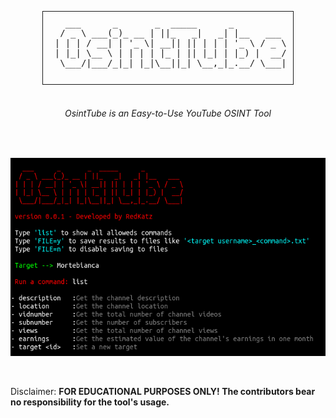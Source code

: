 
<div align="center">
  <pre style="display: inline-block; border: 1px solid; padding: 10px;">
   ___      _       _  _____      _          
  / _ \ ___(_)_ __ | ||_   _|   _| |__   ___ 
 | | | / __| | '_ \| __|| || | | | '_ \ / _ \
 | |_| \__ \ | | | | |_ | || |_| | |_) |  __/
  \___/|___/_|_| |_|\__||_| \__,_|_.__/ \___|
  </pre>
</div>

 <h6><p align="center">
    OsintTube is an <i>Easy-to-Use</i> YouTube <i>OSINT</i> Tool</a>
</p></h6>

<p align="center">
  <img src="https://img.shields.io/badge/release-v0.3.2-ed2304" alt=""/>
  <img src="https://img.shields.io/badge/written in-python-ed2304" alt=""/>
  <img src="https://img.shields.io/badge/author-RedKatz-ed2304" alt=""/>
</p><p align="center">
  <img src="image/presentation.png">
</p>
<br>

Disclaimer: **FOR EDUCATIONAL PURPOSES ONLY! The contributors bear no responsibility for the tool's usage.**
